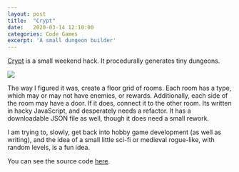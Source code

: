```yaml
---
layout: post
title:  "Crypt"
date:   2020-03-14 12:10:00
categories: Code Games
excerpt: 'A small dungeon builder'
---
```


<!-- commenting this out to use later -->
<!-- {% highlight ruby %}
def print_hi(name)
  puts "Hi, #{name}"
end
print_hi('Tom')
#=> prints 'Hi, Tom' to STDOUT.
{% endhighlight %} -->

[Crypt](https://johnakers.net/crypt) is a small weekend hack. It procedurally generates tiny dungeons.

<!-- has to be a better way -->
<img src="../../../../../assets/images/crypt.png" />

The way I figured it was, create a floor grid of rooms. Each room has a type, which may or may not have
enemies, or rewards. Additionally, each side of the room may have a door. If it does, connect it to
the other room. Its written in hacky JavaScript, and desperately needs a refactor. It has a downloadable
JSON file as well, though it does need a small rework.

I am trying to, slowly, get back into hobby game development (as well as writing), and the idea of
a small little sci-fi or medieval rogue-like, with random levels, is a fun idea.

You can see the source code [here](https://github.com/johnakers/crypt).

<!-- [crypt]:    https://johnakers.net/crypt
[crypt-gh]: https://github.com/johnakers/crypt -->
